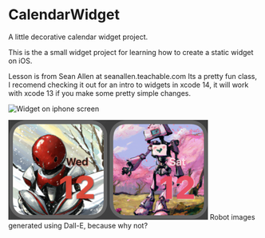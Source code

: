 # CalendarWidget
A little decorative calendar widget project.

This is the a small widget project for learning how to create a static widget on iOS.

Lesson is from Sean Allen at seanallen.teachable.com Its a pretty fun class, I recomend checking it out for an intro to widgets in xcode 14, it will work with xcode 13 if you make some pretty simple changes. 


<img src="rdme/rdme1.png" alt="Widget on iphone screen" width="300"/>

<img src="rdme/r1.png" alt="January" width= "200"/><img src="rdme/r2.png" alt="February" width= "200"/>
Robot images generated using Dall-E, because why not?
